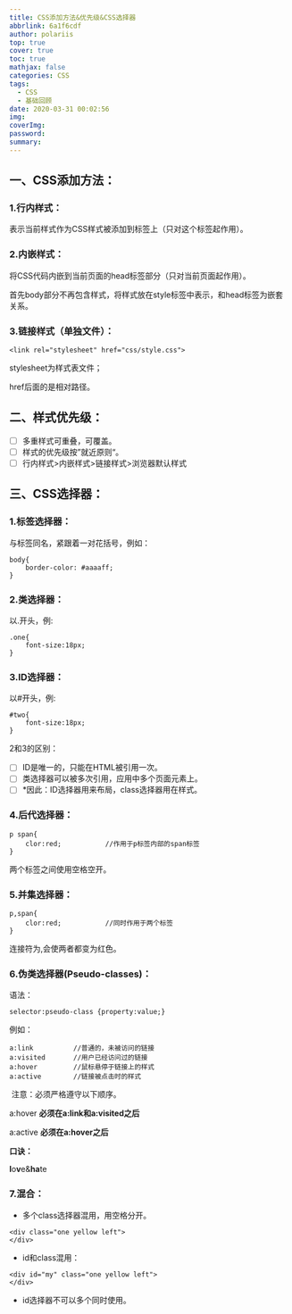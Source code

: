 ```yaml
---
title: CSS添加方法&优先级&CSS选择器
abbrlink: 6a1f6cdf
author: polariis
top: true
cover: true
toc: true
mathjax: false
categories: CSS
tags:
  - CSS
  - 基础回顾
date: 2020-03-31 00:02:56
img:
coverImg:
password:
summary:
---
```


## 一、CSS添加方法：

### 1.行内样式：

表示当前样式作为CSS样式被添加到标签上（只对这个标签起作用）。

### 2.内嵌样式：

将CSS代码内嵌到当前页面的head标签部分（只对当前页面起作用）。

首先body部分不再包含样式，将样式放在style标签中表示，和head标签为嵌套关系。

### 3.链接样式（单独文件）：

```
<link rel="stylesheet" href="css/style.css">
```

stylesheet为样式表文件；

href后面的是相对路径。

## 二、样式优先级：

- [ ] 多重样式可重叠，可覆盖。
- [ ] 样式的优先级按”就近原则“。
- [ ] 行内样式>内嵌样式>链接样式>浏览器默认样式

## 三、CSS选择器：

### 1.标签选择器：

与标签同名，紧跟着一对花括号，例如：

```
body{
	border-color: #aaaaff;
}
```



### 2.类选择器：

以.开头，例:

```
.one{
	font-size:18px;
}
```



### 3.ID选择器：

以#开头，例:

```
#two{
	font-size:18px;
}
```

2和3的区别：

- [ ] ID是唯一的，只能在HTML被引用一次。
- [ ] 类选择器可以被多次引用，应用中多个页面元素上。
- [ ] *因此：ID选择器用来布局，class选择器用在样式。

### 4.后代选择器：

```
p span{
	clor:red;			//作用于p标签内部的span标签
}
```

两个标签之间使用空格空开。

### 5.并集选择器：

```
p,span{
	clor:red;			//同时作用于两个标签
}
```

连接符为,会使两者都变为红色。

### 6.伪类选择器(Pseudo-classes)：

语法：

```
selector:pseudo-class {property:value;}
```

例如：

```
a:link    		//普通的，未被访问的链接
a:visited 		//用户已经访问过的链接
a:hover 		//鼠标悬停于链接上的样式
a:active 		//链接被点击时的样式
```

​	注意：必须严格遵守以下顺序。

a:hover			**必须在a:link和a:visited之后**

a:active 			**必须在a:hover之后**

**口诀：**

**l**o**v**e&**ha**te

### 7.混合：

- 多个class选择器混用，用空格分开。

```
<div class="one yellow left">
</div>
```



- id和class混用：

```
<div id="my" class="one yellow left">
</div>
```

- id选择器不可以多个同时使用。

</br>

</br>

</br>